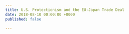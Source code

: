 ```yaml
---
title: U.S. Protectionism and the EU-Japan Trade Deal
date: 2018-08-10 00:00:00 +0000
published: false

---
```

